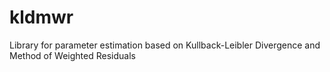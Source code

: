 # kldmwr
Library for parameter estimation based on Kullback-Leibler Divergence and Method of Weighted Residuals
